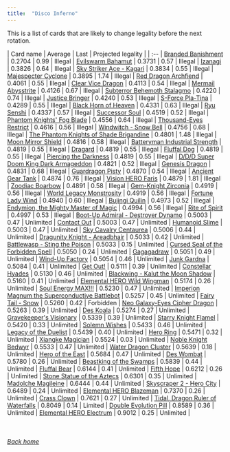 ```yaml
---
title:  "Disco Inferno"
---
```


This is a list of cards that are likely to change legality before the next rotation.

| Card name | Average | Last | Projected legality |
| :-- |
[Branded Banishment](https://db.ygoprodeck.com/card/?search=Branded%20Banishment) | 0.2704 | 0.99 | Illegal |
[Evilswarm Bahamut](https://db.ygoprodeck.com/card/?search=Evilswarm%20Bahamut) | 0.3731 | 0.57 | Illegal |
[Izanagi](https://db.ygoprodeck.com/card/?search=Izanagi) | 0.3826 | 0.64 | Illegal |
[Sky Striker Ace - Kagari](https://db.ygoprodeck.com/card/?search=Sky%20Striker%20Ace%20-%20Kagari) | 0.3834 | 0.55 | Illegal |
[Majespecter Cyclone](https://db.ygoprodeck.com/card/?search=Majespecter%20Cyclone) | 0.3895 | 1.74 | Illegal |
[Red Dragon Archfiend](https://db.ygoprodeck.com/card/?search=Red%20Dragon%20Archfiend) | 0.4061 | 0.55 | Illegal |
[Clear Vice Dragon](https://db.ygoprodeck.com/card/?search=Clear%20Vice%20Dragon) | 0.4113 | 0.54 | Illegal |
[Mermail Abysstrite](https://db.ygoprodeck.com/card/?search=Mermail%20Abysstrite) | 0.4126 | 0.67 | Illegal |
[Subterror Behemoth Stalagmo](https://db.ygoprodeck.com/card/?search=Subterror%20Behemoth%20Stalagmo) | 0.4220 | 0.74 | Illegal |
[Justice Bringer](https://db.ygoprodeck.com/card/?search=Justice%20Bringer) | 0.4240 | 0.53 | Illegal |
[S-Force Pla-Tina](https://db.ygoprodeck.com/card/?search=S-Force%20Pla-Tina) | 0.4289 | 0.55 | Illegal |
[Black Horn of Heaven](https://db.ygoprodeck.com/card/?search=Black%20Horn%20of%20Heaven) | 0.4331 | 0.63 | Illegal |
[Ryu Senshi](https://db.ygoprodeck.com/card/?search=Ryu%20Senshi) | 0.4337 | 0.57 | Illegal |
[Successor Soul](https://db.ygoprodeck.com/card/?search=Successor%20Soul) | 0.4519 | 0.52 | Illegal |
[Phantom Knights' Fog Blade](https://db.ygoprodeck.com/card/?search=Phantom%20Knights'%20Fog%20Blade) | 0.4556 | 0.64 | Illegal |
[Thousand-Eyes Restrict](https://db.ygoprodeck.com/card/?search=Thousand-Eyes%20Restrict) | 0.4616 | 0.56 | Illegal |
[Windwitch - Snow Bell](https://db.ygoprodeck.com/card/?search=Windwitch%20-%20Snow%20Bell) | 0.4756 | 0.68 | Illegal |
[The Phantom Knights of Shade Brigandine](https://db.ygoprodeck.com/card/?search=The%20Phantom%20Knights%20of%20Shade%20Brigandine) | 0.4801 | 1.48 | Illegal |
[Moon Mirror Shield](https://db.ygoprodeck.com/card/?search=Moon%20Mirror%20Shield) | 0.4816 | 0.58 | Illegal |
[Batteryman Industrial Strength](https://db.ygoprodeck.com/card/?search=Batteryman%20Industrial%20Strength) | 0.4819 | 0.55 | Illegal |
[Dragard](https://db.ygoprodeck.com/card/?search=Dragard) | 0.4819 | 0.55 | Illegal |
[Fluffal Dog](https://db.ygoprodeck.com/card/?search=Fluffal%20Dog) | 0.4819 | 0.55 | Illegal |
[Piercing the Darkness](https://db.ygoprodeck.com/card/?search=Piercing%20the%20Darkness) | 0.4819 | 0.55 | Illegal |
[D/D/D Super Doom King Dark Armageddon](https://db.ygoprodeck.com/card/?search=D/D/D%20Super%20Doom%20King%20Dark%20Armageddon) | 0.4821 | 0.52 | Illegal |
[Genesis Dragon](https://db.ygoprodeck.com/card/?search=Genesis%20Dragon) | 0.4831 | 0.68 | Illegal |
[Guardragon Pisty](https://db.ygoprodeck.com/card/?search=Guardragon%20Pisty) | 0.4870 | 0.54 | Illegal |
[Ancient Gear Tank](https://db.ygoprodeck.com/card/?search=Ancient%20Gear%20Tank) | 0.4874 | 0.76 | Illegal |
[Vision HERO Faris](https://db.ygoprodeck.com/card/?search=Vision%20HERO%20Faris) | 0.4879 | 1.81 | Illegal |
[Zoodiac Boarbow](https://db.ygoprodeck.com/card/?search=Zoodiac%20Boarbow) | 0.4891 | 0.58 | Illegal |
[Gem-Knight Zirconia](https://db.ygoprodeck.com/card/?search=Gem-Knight%20Zirconia) | 0.4919 | 0.56 | Illegal |
[World Legacy Monstrosity](https://db.ygoprodeck.com/card/?search=World%20Legacy%20Monstrosity) | 0.4919 | 0.56 | Illegal |
[Fortune Lady Wind](https://db.ygoprodeck.com/card/?search=Fortune%20Lady%20Wind) | 0.4940 | 0.60 | Illegal |
[Bujingi Quilin](https://db.ygoprodeck.com/card/?search=Bujingi%20Quilin) | 0.4973 | 0.52 | Illegal |
[Endymion, the Mighty Master of Magic](https://db.ygoprodeck.com/card/?search=Endymion,%20the%20Mighty%20Master%20of%20Magic) | 0.4994 | 0.56 | Illegal |
[Rite of Spirit](https://db.ygoprodeck.com/card/?search=Rite%20of%20Spirit) | 0.4997 | 0.53 | Illegal |
[Boot-Up Admiral - Destroyer Dynamo](https://db.ygoprodeck.com/card/?search=Boot-Up%20Admiral%20-%20Destroyer%20Dynamo) | 0.5003 | 0.47 | Unlimited |
[Contact Out](https://db.ygoprodeck.com/card/?search=Contact%20Out) | 0.5003 | 0.47 | Unlimited |
[Humanoid Slime](https://db.ygoprodeck.com/card/?search=Humanoid%20Slime) | 0.5003 | 0.47 | Unlimited |
[Sky Cavalry Centaurea](https://db.ygoprodeck.com/card/?search=Sky%20Cavalry%20Centaurea) | 0.5006 | 0.44 | Unlimited |
[Dragunity Knight - Areadbhair](https://db.ygoprodeck.com/card/?search=Dragunity%20Knight%20-%20Areadbhair) | 0.5033 | 0.42 | Unlimited |
[Battlewasp - Sting the Poison](https://db.ygoprodeck.com/card/?search=Battlewasp%20-%20Sting%20the%20Poison) | 0.5033 | 0.15 | Unlimited |
[Cursed Seal of the Forbidden Spell](https://db.ygoprodeck.com/card/?search=Cursed%20Seal%20of%20the%20Forbidden%20Spell) | 0.5050 | 0.24 | Unlimited |
[Gagagadraw](https://db.ygoprodeck.com/card/?search=Gagagadraw) | 0.5051 | 0.49 | Unlimited |
[Wind-Up Factory](https://db.ygoprodeck.com/card/?search=Wind-Up%20Factory) | 0.5054 | 0.46 | Unlimited |
[Junk Gardna](https://db.ygoprodeck.com/card/?search=Junk%20Gardna) | 0.5084 | 0.41 | Unlimited |
[Get Out!](https://db.ygoprodeck.com/card/?search=Get%20Out!) | 0.5111 | 0.39 | Unlimited |
[Constellar Hyades](https://db.ygoprodeck.com/card/?search=Constellar%20Hyades) | 0.5130 | 0.46 | Unlimited |
[Blackwing - Kalut the Moon Shadow](https://db.ygoprodeck.com/card/?search=Blackwing%20-%20Kalut%20the%20Moon%20Shadow) | 0.5160 | 0.41 | Unlimited |
[Elemental HERO Wild Wingman](https://db.ygoprodeck.com/card/?search=Elemental%20HERO%20Wild%20Wingman) | 0.5174 | 0.26 | Unlimited |
[Soul Energy MAX!!!](https://db.ygoprodeck.com/card/?search=Soul%20Energy%20MAX!!!) | 0.5230 | 0.47 | Unlimited |
[Imperion Magnum the Superconductive Battlebot](https://db.ygoprodeck.com/card/?search=Imperion%20Magnum%20the%20Superconductive%20Battlebot) | 0.5257 | 0.45 | Unlimited |
[Fairy Tail - Snow](https://db.ygoprodeck.com/card/?search=Fairy%20Tail%20-%20Snow) | 0.5260 | 0.42 | Forbidden |
[Neo Galaxy-Eyes Cipher Dragon](https://db.ygoprodeck.com/card/?search=Neo%20Galaxy-Eyes%20Cipher%20Dragon) | 0.5263 | 0.39 | Unlimited |
[Des Koala](https://db.ygoprodeck.com/card/?search=Des%20Koala) | 0.5274 | 0.27 | Unlimited |
[Gravekeeper's Visionary](https://db.ygoprodeck.com/card/?search=Gravekeeper's%20Visionary) | 0.5339 | 0.39 | Unlimited |
[Starry Knight Flamel](https://db.ygoprodeck.com/card/?search=Starry%20Knight%20Flamel) | 0.5420 | 0.33 | Unlimited |
[Solemn Wishes](https://db.ygoprodeck.com/card/?search=Solemn%20Wishes) | 0.5433 | 0.46 | Unlimited |
[Legacy of the Duelist](https://db.ygoprodeck.com/card/?search=Legacy%20of%20the%20Duelist) | 0.5439 | 0.40 | Unlimited |
[Hero Ring](https://db.ygoprodeck.com/card/?search=Hero%20Ring) | 0.5471 | 0.32 | Unlimited |
[Xiangke Magician](https://db.ygoprodeck.com/card/?search=Xiangke%20Magician) | 0.5524 | 0.03 | Unlimited |
[Noble Knight Bedwyr](https://db.ygoprodeck.com/card/?search=Noble%20Knight%20Bedwyr) | 0.5533 | 0.47 | Unlimited |
[Water Dragon Cluster](https://db.ygoprodeck.com/card/?search=Water%20Dragon%20Cluster) | 0.5639 | 0.18 | Unlimited |
[Hero of the East](https://db.ygoprodeck.com/card/?search=Hero%20of%20the%20East) | 0.5684 | 0.47 | Unlimited |
[Des Wombat](https://db.ygoprodeck.com/card/?search=Des%20Wombat) | 0.5780 | 0.26 | Unlimited |
[Beastking of the Swamps](https://db.ygoprodeck.com/card/?search=Beastking%20of%20the%20Swamps) | 0.5839 | 0.44 | Unlimited |
[Fluffal Bear](https://db.ygoprodeck.com/card/?search=Fluffal%20Bear) | 0.6144 | 0.41 | Unlimited |
[Fifth Hope](https://db.ygoprodeck.com/card/?search=Fifth%20Hope) | 0.6212 | 0.26 | Unlimited |
[Stone Statue of the Aztecs](https://db.ygoprodeck.com/card/?search=Stone%20Statue%20of%20the%20Aztecs) | 0.6301 | 0.35 | Unlimited |
[Madolche Magileine](https://db.ygoprodeck.com/card/?search=Madolche%20Magileine) | 0.6444 | 0.44 | Unlimited |
[Skyscraper 2 - Hero City](https://db.ygoprodeck.com/card/?search=Skyscraper%202%20-%20Hero%20City) | 0.6489 | 0.24 | Unlimited |
[Elemental HERO Blazeman](https://db.ygoprodeck.com/card/?search=Elemental%20HERO%20Blazeman) | 0.7370 | 0.26 | Unlimited |
[Crass Clown](https://db.ygoprodeck.com/card/?search=Crass%20Clown) | 0.7621 | 0.27 | Unlimited |
[Tidal, Dragon Ruler of Waterfalls](https://db.ygoprodeck.com/card/?search=Tidal,%20Dragon%20Ruler%20of%20Waterfalls) | 0.8049 | 0.14 | Limited |
[Double Evolution Pill](https://db.ygoprodeck.com/card/?search=Double%20Evolution%20Pill) | 0.8589 | 0.36 | Unlimited |
[Elemental HERO Electrum](https://db.ygoprodeck.com/card/?search=Elemental%20HERO%20Electrum) | 0.9012 | 0.25 | Unlimited |

<br>

###### [Back home](index)